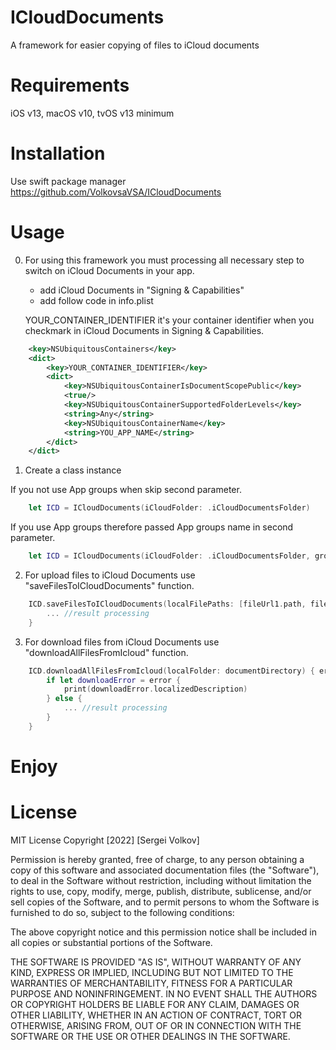 # ICloudDocuments

A framework for easier copying of files to iСloud documents

Requirements
=====================
iOS v13, macOS v10, tvOS v13 minimum

Installation
=====================
Use swift package manager
<https://github.com/VolkovsaVSA/ICloudDocuments>

Usage
=====================
0. For using this framework you must processing all necessary step to switch on iCloud Documents in your app.

    * add iCloud Documents in "Signing & Capabilities"
    * add follow code in info.plist
    
    YOUR_CONTAINER_IDENTIFIER it's your container identifier when you checkmark in iCloud Documents in Signing & Capabilities.
    
```xml
    <key>NSUbiquitousContainers</key>
    <dict>
        <key>YOUR_CONTAINER_IDENTIFIER</key>
        <dict>
            <key>NSUbiquitousContainerIsDocumentScopePublic</key>
            <true/>
            <key>NSUbiquitousContainerSupportedFolderLevels</key>
            <string>Any</string>
            <key>NSUbiquitousContainerName</key>
            <string>YOU_APP_NAME</string>
        </dict>
    </dict>
```

1. Create a class instance

If you not use App groups when skip second parameter.
```swift
    let ICD = ICloudDocuments(iCloudFolder: .iCloudDocumentsFolder)
```
If you use App groups therefore passed App groups name in second parameter.
```swift
    let ICD = ICloudDocuments(iCloudFolder: .iCloudDocumentsFolder, groupName: "group.Name")
```
2. For upload files to iCloud Documents use "saveFilesToICloudDocuments" function.

```swift
    ICD.saveFilesToICloudDocuments(localFilePaths: [fileUrl1.path, fileUrl2.path]) { result in
        ... //result processing
    }
```

3. For download files from iCloud Documents use "downloadAllFilesFromIcloud" function.

```swift
    ICD.downloadAllFilesFromIcloud(localFolder: documentDirectory) { error in
        if let downloadError = error {
            print(downloadError.localizedDescription)
        } else {
            ... //result processing
        }
    }
```

Enjoy
=====================


License
=====================
MIT License
Copyright [2022] [Sergei Volkov]

Permission is hereby granted, free of charge, to any person obtaining a copy of this software and associated documentation files (the "Software"), to deal in the Software without restriction, including without limitation the rights to use, copy, modify, merge, publish, distribute, sublicense, and/or sell copies of the Software, and to permit persons to whom the Software is furnished to do so, subject to the following conditions:

The above copyright notice and this permission notice shall be included in all copies or substantial portions of the Software.

THE SOFTWARE IS PROVIDED "AS IS", WITHOUT WARRANTY OF ANY KIND, EXPRESS OR IMPLIED, INCLUDING BUT NOT LIMITED TO THE WARRANTIES OF MERCHANTABILITY, FITNESS FOR A PARTICULAR PURPOSE AND NONINFRINGEMENT. IN NO EVENT SHALL THE AUTHORS OR COPYRIGHT HOLDERS BE LIABLE FOR ANY CLAIM, DAMAGES OR OTHER LIABILITY, WHETHER IN AN ACTION OF CONTRACT, TORT OR OTHERWISE, ARISING FROM, OUT OF OR IN CONNECTION WITH THE SOFTWARE OR THE USE OR OTHER DEALINGS IN THE SOFTWARE.
